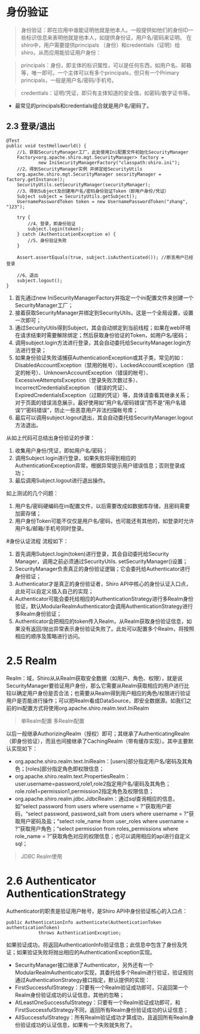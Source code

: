 # 身份验证
>身份验证：即在应用中谁能证明他就是他本人。一般提供如他们的身份ID一些标识信息来表明他就是他本人，如提供身份证，用户名/密码来证明。
在shiro中，用户需要提供principals （身份）和credentials（证明）给shiro，从而应用能验证用户身份：

>principals：身份，即主体的标识属性，可以是任何东西，如用户名、邮箱等，唯一即可。一个主体可以有多个principals，但只有一个Primary principals，一般是用户名/密码/手机号。

>credentials：证明/凭证，即只有主体知道的安全值，如密码/数字证书等。

- 最常见的principals和credentials组合就是用户名/密码了。

## 2.3 登录/退出
```
@Test  
public void testHelloworld() {  
    //1、获取SecurityManager工厂，此处使用Ini配置文件初始化SecurityManager  
    Factory<org.apache.shiro.mgt.SecurityManager> factory =  
            new IniSecurityManagerFactory("classpath:shiro.ini");  
    //2、得到SecurityManager实例 并绑定给SecurityUtils  
    org.apache.shiro.mgt.SecurityManager securityManager = factory.getInstance();  
    SecurityUtils.setSecurityManager(securityManager);  
    //3、得到Subject及创建用户名/密码身份验证Token（即用户身份/凭证）  
    Subject subject = SecurityUtils.getSubject();  
    UsernamePasswordToken token = new UsernamePasswordToken("zhang", "123");  
  
    try {  
        //4、登录，即身份验证  
        subject.login(token);  
    } catch (AuthenticationException e) {  
        //5、身份验证失败  
    }  
  
    Assert.assertEquals(true, subject.isAuthenticated()); //断言用户已经登录  
  
    //6、退出  
    subject.logout();  
} 
```
1. 首先通过new IniSecurityManagerFactory并指定一个ini配置文件来创建一个SecurityManager工厂；
2. 接着获取SecurityManager并绑定到SecurityUtils，这是一个全局设置，设置一次即可；
3. 通过SecurityUtils得到Subject，其会自动绑定到当前线程；如果在web环境在请求结束时需要解除绑定；然后获取身份验证的Token，如用户名/密码；
4. 调用subject.login方法进行登录，其会自动委托给SecurityManager.login方法进行登录；
5. 如果身份验证失败请捕获AuthenticationException或其子类，常见的如： DisabledAccountException（禁用的帐号）、LockedAccountException（锁定的帐号）、UnknownAccountException（错误的帐号）、ExcessiveAttemptsException（登录失败次数过多）、IncorrectCredentialsException （错误的凭证）、ExpiredCredentialsException（过期的凭证）等，具体请查看其继承关系；对于页面的错误消息展示，最好使用如“用户名/密码错误”而不是“用户名错误”/“密码错误”，防止一些恶意用户非法扫描帐号库；
6. 最后可以调用subject.logout退出，其会自动委托给SecurityManager.logout方法退出。

从如上代码可总结出身份验证的步骤：
1. 收集用户身份/凭证，即如用户名/密码；
2. 调用Subject.login进行登录，如果失败将得到相应的AuthenticationException异常，根据异常提示用户错误信息；否则登录成功；
3. 最后调用Subject.logout进行退出操作。
 
如上测试的几个问题：
1. 用户名/密码硬编码在ini配置文件，以后需要改成如数据库存储，且密码需要加密存储；
2. 用户身份Token可能不仅仅是用户名/密码，也可能还有其他的，如登录时允许用户名/邮箱/手机号同时登录。


#身份认证流程
流程如下：
1. 首先调用Subject.login(token)进行登录，其会自动委托给Security Manager，调用之前必须通过SecurityUtils. setSecurityManager()设置；
2. SecurityManager负责真正的身份验证逻辑；它会委托给Authenticator进行身份验证；
3. Authenticator才是真正的身份验证者，Shiro API中核心的身份认证入口点，此处可以自定义插入自己的实现；
4. Authenticator可能会委托给相应的AuthenticationStrategy进行多Realm身份验证，默认ModularRealmAuthenticator会调用AuthenticationStrategy进行多Realm身份验证；
5. Authenticator会把相应的token传入Realm，从Realm获取身份验证信息，如果没有返回/抛出异常表示身份验证失败了。此处可以配置多个Realm，将按照相应的顺序及策略进行访问。


# 2.5 Realm
Realm：域，Shiro从从Realm获取安全数据（如用户、角色、权限），就是说SecurityManager要验证用户身份，那么它需要从Realm获取相应的用户进行比较以确定用户身份是否合法；也需要从Realm得到用户相应的角色/权限进行验证用户是否能进行操作；可以把Realm看成DataSource，即安全数据源。如我们之前的ini配置方式将使用org.apache.shiro.realm.text.IniRealm

> 单Realm配置
> 多Realm配置

以后一般继承AuthorizingRealm（授权）即可；其继承了AuthenticatingRealm（即身份验证），而且也间接继承了CachingRealm（带有缓存实现）。其中主要默认实现如下：
* org.apache.shiro.realm.text.IniRealm：[users]部分指定用户名/密码及其角色；[roles]部分指定角色即权限信息；
* org.apache.shiro.realm.text.PropertiesRealm： user.username=password,role1,role2指定用户名/密码及其角色；role.role1=permission1,permission2指定角色及权限信息；
* org.apache.shiro.realm.jdbc.JdbcRealm：通过sql查询相应的信息，如“select password from users where username = ?”获取用户密码，“select password, password_salt from users where username = ?”获取用户密码及盐；“select role_name from user_roles where username = ?”获取用户角色；“select permission from roles_permissions where role_name = ?”获取角色对应的权限信息；也可以调用相应的api进行自定义sql；

> JDBC Realm使用


# 2.6 Authenticator AuthenticationStrategy
Authenticator的职责是验证用户帐号，是Shiro API中身份验证核心的入口点： 
```
public AuthenticationInfo authenticate(AuthenticationToken authenticationToken)  
            throws AuthenticationException;  
```

如果验证成功，将返回AuthenticationInfo验证信息；此信息中包含了身份及凭证；如果验证失败将抛出相应的AuthenticationException实现。
* SecurityManager接口继承了Authenticator，另外还有一个ModularRealmAuthenticator实现，其委托给多个Realm进行验证，验证规则通过AuthenticationStrategy接口指定，默认提供的实现：
* FirstSuccessfulStrategy：只要有一个Realm验证成功即可，只返回第一个Realm身份验证成功的认证信息，其他的忽略；
* AtLeastOneSuccessfulStrategy：只要有一个Realm验证成功即可，和FirstSuccessfulStrategy不同，返回所有Realm身份验证成功的认证信息；
* AllSuccessfulStrategy：所有Realm验证成功才算成功，且返回所有Realm身份验证成功的认证信息，如果有一个失败就失败了。



